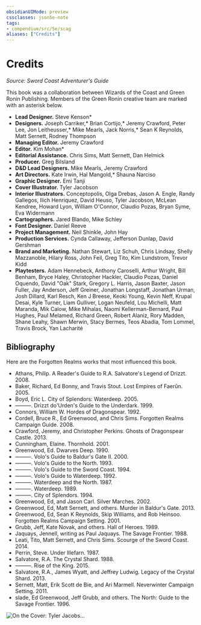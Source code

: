 ```yaml
---
obsidianUIMode: preview
cssclasses: json5e-note
tags:
- compendium/src/5e/scag
aliases: ["Credits"]
---
```

# Credits
*Source: Sword Coast Adventurer's Guide* 

This book was a collaboration between Wizards of the Coast and Green Ronin Publishing. Members of the Green Ronin creative team are marked with an asterisk below.

- **Lead Designer.** Steve Kenson*  
- **Designers.** Joseph Carriker,* Brian Cortijo,* Jeremy Crawford, Peter Lee, Jon Leitheusser,* Mike Mearls, Jack Norris,* Sean K Reynolds, Matt Sernett, Rodney Thompson  
- **Managing Editor.** Jeremy Crawford  
- **Editor.** Kim Mohan*  
- **Editorial Assistance.** Chris Sims, Matt Sernett, Dan Helmick  
- **Producer.** Greg Bilsland  
- **D&D Lead Designers.** Mike Mearls, Jeremy Crawford  
- **Art Directors.** Kate Irwin, Hal Mangold,* Shauna Narciso  
- **Graphic Designer.** Emi Tanji  
- **Cover Illustrator.** Tyler Jacobson  
- **Interior Illustrators.** Conceptopolis, Olga Drebas, Jason A. Engle, Randy Gallegos, Ilich Henriquez, David Heuso, Tyler Jacobson, McLean Kendree, Howard Lyon, William O'Connor, Claudio Pozas, Bryan Syme, Eva Widermann  
- **Cartographers.** Jared Blando, Mike Schley  
- **Font Designer.** Daniel Reeve  
- **Project Management.** Neil Shinkle, John Hay  
- **Production Services.** Cynda Callaway, Jefferson Dunlap, David Gershman  
- **Brand and Marketing.** Nathan Stewart, Liz Schuh, Chris Lindsay, Shelly Mazzanoble, Hilary Ross, John Feil, Greg Tito, Kim Lundstrom, Trevor Kidd  
- **Playtesters.** Adam Hennebeck, Anthony Caroselli, Arthur Wright, Bill Benham, Bryce Haley, Christopher Hackler, Claudio Pozas, Daniel Oquendo, David "Oak" Stark, Gregory L. Harris, Jason Baxter, Jason Fuller, Jay Anderson, Jeff Greiner, Jonathan Longstaff, Jonathan Urman, Josh Dillard, Karl Resch, Ken J Breese, Keoki Young, Kevin Neff, Krupal Desai, Kyle Turner, Liam Gulliver, Logan Neufeld, Lou Michelli, Matt Maranda, Mik Calow, Mike Mihalas, Naomi Kellerman-Bernard, Paul Hughes, Paul Melamed, Richard Green, Robert Alaniz, Rory Madden, Shane Leahy, Shawn Merwin, Stacy Bermes, Teos Abadia, Tom Lommel, Travis Brock, Yan Lacharité  

## Bibliography

Here are the Forgotten Realms works that most influenced this book.

- Athans, Philip. A Reader's Guide to R.A. Salvatore's Legend of Drizzt. 2008.  
- Baker, Richard, Ed Bonny, and Travis Stout. Lost Empires of Faerûn. 2005.  
- Boyd, Eric L. City of Splendors: Waterdeep. 2005.  
- ———. Drizzt do'Urden's Guide to the Underdark. 1999.  
- Connors, William W. Hordes of Dragonspear. 1992.  
- Cordell, Bruce R., Ed Greenwood, and Chris Sims. Forgotten Realms Campaign Guide. 2008.  
- Crawford, Jeremy, and Christopher Perkins. Ghosts of Dragonspear Castle. 2013.  
- Cunningham, Elaine. Thornhold. 2001.  
- Greenwood, Ed. Dwarves Deep. 1990.  
- ———. Volo's Guide to Baldur's Gate II. 2000.  
- ———. Volo's Guide to the North. 1993.  
- ———. Volo's Guide to the Sword Coast. 1994.  
- ———. Volo's Guide to Waterdeep. 1992.  
- ———. Waterdeep and the North. 1987.  
- ———. Waterdeep. 1989.  
- ———. City of Splendors. 1994.  
- Greenwood, Ed, and Jason Carl. Silver Marches. 2002.  
- Greenwood, Ed, Matt Sernett, and others. Murder in Baldur's Gate. 2013.  
- Greenwood, Ed, Sean K Reynolds, Skip Williams, and Rob Heinsoo. Forgotten Realms Campaign Setting. 2001.  
- Grubb, Jeff, Kate Novak, and others. Hall of Heroes. 1989.  
- Jaquays, Jennell, writing as Paul Jaquays. The Savage Frontier. 1988.  
- Leati, Tito, Matt Sernett, and Chris Sims. Scourge of the Sword Coast. 2014.  
- Perrin, Steve. Under Illefarn. 1987.  
- Salvatore, R.A. The Crystal Shard. 1988.  
- ———. Rise of the King. 2015.  
- Salvatore, R.A., James Wyatt, and Jeffrey Ludwig. Legacy of the Crystal Shard. 2013.  
- Sernett, Matt, Erik Scott de Bie, and Ari Marmell. Neverwinter Campaign Setting. 2011.  
- slade, Ed Greenwood, Jeff Grubb, and others. The North: Guide to the Savage Frontier. 1996.  

![On the Cover: Tyler Jacobs...](https://raw.githubusercontent.com/5etools-mirror-2/5etools-img/main/book/SCAG/scagcover.webp#center "On the Cover: Tyler Jacobson illustrates this band of adventurers as they engage in aggressive negotiations with a fierce delegation of orcs. Featured (left to right): Skip Brickard, a halfling fighter with an orc-sized chip on his shoulder; Illydia Maethellyn, an aged moon elf cleric of Sehanine Moonbow; Hitch, a brash rogue whose shady past ties him to the Zhentarim; Makos, a tiefling warlock hell-bent on revenge against his infernal father; and Nayeli Goldflower, a powerful human paladin driven by an oath of vengeance.")